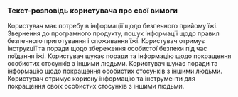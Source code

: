 ### Текст-розповідь користувача про свої вимоги
Користувач має потребу в інформації щодо безпечного прийому їжі. 
Звернення до програмного продукту, пошук інформації щодо правил безпечного приготування і споживання їжі. 
Користувач отримує інструкції та поради щодо збереження особистої безпеки під час поїдання їжі.
Користувач шукає поради та інформацію щодо покращення особистих стосунків з іншими людьми.
Користувач шукає поради та інформацію щодо покращення особистих стосунків з іншими людьми.
Користувач отримує корисну інформацію та інструменти для покращення своїх особистих стосунків з іншими людьми.

